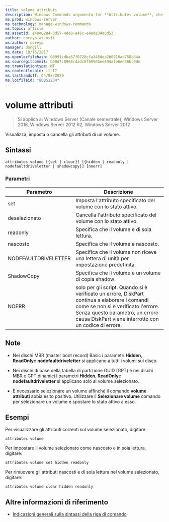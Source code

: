 ```yaml
---
title: volume attributi
description: Windows Commands argomento for **Attributes volume**, che Visualizza, imposta o cancella gli attributi di un volume.
ms.prod: windows-server
ms.technology: manage-windows-commands
ms.topic: article
ms.assetid: e40e8284-3d57-4de8-a46c-e4ade34a0d53
author: coreyp-at-msft
ms.author: coreyp
manager: dongill
ms.date: 10/16/2017
ms.openlocfilehash: 00991cdba57f0728cfa348dea2b0916ad758b34a
ms.sourcegitcommit: b00d7c8968c4adc8f699dbee694afe6ed36bc9de
ms.translationtype: MT
ms.contentlocale: it-IT
ms.lasthandoff: 04/08/2020
ms.locfileid: "80851234"
---
```

# <a name="attributes-volume"></a>volume attributi

>Si applica a: Windows Server (Canale semestrale), Windows Server 2016, Windows Server 2012 R2, Windows Server 2012

Visualizza, imposta o cancella gli attributi di un volume.

## <a name="syntax"></a>Sintassi  

```
attributes volume [{set | clear}] [{hidden | readonly | nodefaultdriveletter | shadowcopy}] [noerr]  
```  
  
### <a name="parameters"></a>Parametri  
  
| Parametro | Descrizione |  
| ------- | -------- |  
| set | Imposta l'attributo specificato del volume con lo stato attivo. |  
| deselezionato | Cancella l'attributo specificato del volume con lo stato attivo. |  
| readonly | Specifica che il volume è di sola lettura. |  
| nascosto | Specifica che il volume è nascosto. |  
| NODEFAULTDRIVELETTER | Specifica che il volume non riceve una lettera di unità per impostazione predefinita. |  
| ShadowCopy | Specifica che il volume è un volume di copia shadow. |  
| NOERR | solo per gli script. Quando si è verificato un errore, DiskPart continua a elaborare i comandi come se non si è verificato l'errore. Senza questo parametro, un errore causa DiskPart viene interrotto con un codice di errore. |  
  
## <a name="remarks"></a>Note  
  
- Nei dischi MBR (master boot record) Basic i parametri **Hidden**, **ReadOnly**e **nodefaultdriveletter** si applicano a tutti i volumi sul disco.  
  
- Nei dischi di base della tabella di partizione GUID (GPT) e nei dischi MBR e GPT dinamici i parametri **Hidden**, **ReadOnly**e **nodefaultdriveletter** si applicano solo al volume selezionato.  
  
- È necessario selezionare un volume affinché il comando **volume attributi** abbia esito positivo. Utilizzare il **Selezionare volume** comando per selezionare un volume e spostare lo stato attivo a esso.  
  
## <a name="examples"></a><a name=BKMK_examples></a>Esempi

Per visualizzare gli attributi correnti sul volume selezionato, digitare:  
  
```
attributes volume  
```  
  
Per impostare il volume selezionato come nascosto e in sola lettura, digitare:  
  
```
attributes volume set hidden readonly  
```  
  
Per rimuovere gli attributi nascosti e di sola lettura nel volume selezionato, digitare:  
  
```
attributes volume clear hidden readonly  
```  
  
## <a name="additional-references"></a>Altre informazioni di riferimento  

- [Indicazioni generali sulla sintassi della riga di comando](command-line-syntax-key.md)